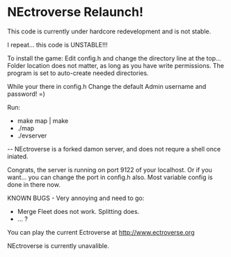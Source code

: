 NEctroverse Relaunch!
========
This code is currently under hardcore redevelopment and is not stable.


I repeat... this code is UNSTABLE!!!


To install the game:
Edit config.h and change the directory line at the top...
Folder location does not matter, as long as you have write permissions.
The program is set to auto-create needed directories.

While your there in config.h
Change the default Admin username and password! =)


Run:
* make map | make
* ./map
* ./evserver

-- NEctroverse is a forked damon server, and does not requre a shell once iniated.

Congrats, the server is running on port 9122 of your localhost.
Or if you want... you can change the port in config.h also.
Most variable config is done in there now.

KNOWN BUGS - Very annoying and need to go:
* Merge Fleet does not work. Splitting does.
* ... ?


You can play the current Ectroverse at http://www.ectroverse.org

NEctroverse is currently unavalible.

